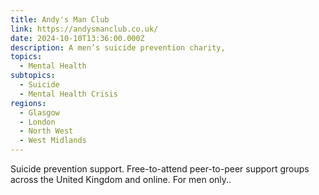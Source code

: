 ```yaml
---
title: Andy's Man Club
link: https://andysmanclub.co.uk/
date: 2024-10-10T13:36:00.000Z
description: A men’s suicide prevention charity,
topics:
  - Mental Health
subtopics:
  - Suicide
  - Mental Health Crisis
regions:
  - Glasgow
  - London
  - North West
  - West Midlands
---
```

Suicide prevention support. Free-to-attend peer-to-peer support groups across the United Kingdom and online. For men only..
